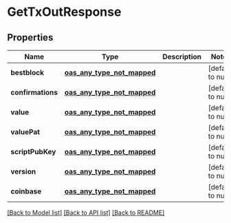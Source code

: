 # GetTxOutResponse
## Properties

| Name | Type | Description | Notes |
|------------ | ------------- | ------------- | -------------|
| **bestblock** | [**oas_any_type_not_mapped**](.md) |  | [default to null] |
| **confirmations** | [**oas_any_type_not_mapped**](.md) |  | [default to null] |
| **value** | [**oas_any_type_not_mapped**](.md) |  | [default to null] |
| **valuePat** | [**oas_any_type_not_mapped**](.md) |  | [default to null] |
| **scriptPubKey** | [**oas_any_type_not_mapped**](.md) |  | [default to null] |
| **version** | [**oas_any_type_not_mapped**](.md) |  | [default to null] |
| **coinbase** | [**oas_any_type_not_mapped**](.md) |  | [default to null] |

[[Back to Model list]](../README.md#documentation-for-models) [[Back to API list]](../README.md#documentation-for-api-endpoints) [[Back to README]](../README.md)

